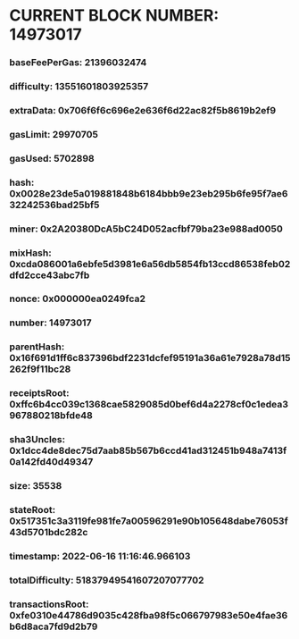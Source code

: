# CURRENT BLOCK NUMBER: 14973017

### baseFeePerGas: 21396032474
### difficulty: 13551601803925357
### extraData: 0x706f6f6c696e2e636f6d22ac82f5b8619b2ef9
### gasLimit: 29970705
### gasUsed: 5702898
### hash: 0x0028e23de5a019881848b6184bbb9e23eb295b6fe95f7ae632242536bad25bf5
### miner: 0x2A20380DcA5bC24D052acfbf79ba23e988ad0050
### mixHash: 0xcda086001a6ebfe5d3981e6a56db5854fb13ccd86538feb02dfd2cce43abc7fb
### nonce: 0x000000ea0249fca2
### number: 14973017
### parentHash: 0x16f691d1ff6c837396bdf2231dcfef95191a36a61e7928a78d15262f9f11bc28
### receiptsRoot: 0xffc6b4cc039c1368cae5829085d0bef6d4a2278cf0c1edea3967880218bfde48
### sha3Uncles: 0x1dcc4de8dec75d7aab85b567b6ccd41ad312451b948a7413f0a142fd40d49347
### size: 35538
### stateRoot: 0x517351c3a3119fe981fe7a00596291e90b105648dabe76053f43d5701bdc282c
### timestamp: 2022-06-16 11:16:46.966103
### totalDifficulty: 51837949541607207077702
### transactionsRoot: 0xfe0310e44786d9035c428fba98f5c066797983e50e4fae36b6d8aca7fd9d2b79
